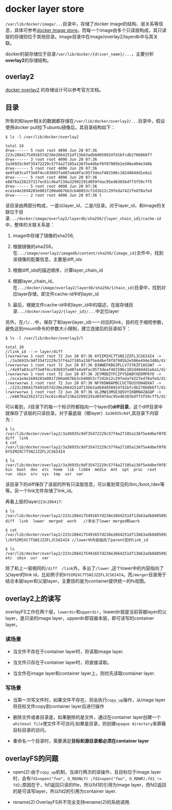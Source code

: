 # docker layer store

`/var/lib/docker/image/...`目录中，存储了docker image的结构、层关系等信息，具体可参考[docker image store](docker-image-store.md)。而每一个image由多个只读层构成，其只读层的存储则位于其他目录。image目录中在image/overlay2/layerdb中与其关联。

docker的层存储位于目录`/var/lib/docker/{driver_name}/...`，主要分析**overlay2**的存储结构。


## overlay2

[docker overlay2](https://docs.docker.com/storage/storagedriver/overlayfs-driver/) 的存储设计可以参考官方文档。

## 目录

所有的和layer相关的数据都存储在`/var/lib/docker/overlay2/...`目录中，假设使用docker pull拉下ubuntu镜像后，其目录结构如下：
```
$ ls -l /var/lib/docker/overlay2

total 24
drwx------ 5 root root 4096 Jun 20 07:36 223c2864175491657d238e2664251df13b63adb8d050924fd1bfcdb278b866f7
drwx------ 3 root root 4096 Jun 20 07:36 3a36935c9df35472229c57f4a27105a136f5e4dbef0f87905b2e506e494e348b
drwx------ 5 root root 4096 Jun 20 07:36 4e9fa83caff3e8f4cc83693fa407a4a9fac9573deaf481506c102d484dd1e6a1
drwx------ 5 root root 4096 Jun 20 07:36 e8876a226237217ec61c4baf238a32992291d059fdac95ed6303bdff3f59cff5
drwx------ 5 root root 4096 Jun 20 07:36 eca1e4e1694283e001f200a667bb3cb40853cf2d1b12c29feda7422fed78afed
drwx------ 2 root root 4096 Jun 20 07:36 l
```
该目录由两部分构成，一是以layer_id，二是/l目录。对于layer_id，和image的关联位于目录`.../docker/image/overlay2/layerdb/sha256/{layer_chain_id}/cache-id`中，整体的关联关系是：

1. image中存储了镜像的sha256,

2. 根据镜像的sha256，在`.../image/overlay2/imagedb/content/sha256/{image_id}`文件中，找到该镜像的配置信息，主要是diff_ids

3. 根据diff_ids的描述顺序，计算layer_chain_id

4. 根据layer_chain_id，在`.../docker/image/overlay2/layerdb/sha256/{chain_id}`目录中，找到对应layer存储，即文件cache-id中的layer_id

5. 最后，根据文件cache-id中的layer_id中的描述，在层存储目录`.../docker/overlay2/{layer_id}/...`中定位layer

另外，在`/l/..`中，保存了和layer(layer_id)一一对应的link，目的在于缩短参数，避免达到mount命令的参数大小限制，建立连接后的目录如下：
```
$ ls -l /var/lib/docker/overlay2/l

total 20
//link_id ---> layer/diff
lrwxrwxrwx 1 root root 72 Jun 20 07:36 6Y5IM2XC7TSNIJZZFLJCS6I4I4 -> ../3a36935c9df35472229c57f4a27105a136f5e4dbef0f87905b2e506e494e348b/diff
lrwxrwxrwx 1 root root 72 Jun 20 07:36 B3WWEFKBG3PLLV737KZFIASSW7 -> ../4e9fa83caff3e8f4cc83693fa407a4a9fac9573deaf481506c102d484dd1e6a1/diff
lrwxrwxrwx 1 root root 72 Jun 20 07:36 JEYMODZYFCZFYSDABYXD5MF6YO -> ../eca1e4e1694283e001f200a667bb3cb40853cf2d1b12c29feda7422fed78afed/diff
lrwxrwxrwx 1 root root 72 Jun 20 07:36 NFYKDW6APBCCUCTOUSYDH4DXAT -> ../223c2864175491657d238e2664251df13b63adb8d050924fd1bfcdb278b866f7/diff
lrwxrwxrwx 1 root root 72 Jun 20 07:36 UL2MW33MSE3Q5VYIKBRN4ZAGQP -> ../e8876a226237217ec61c4baf238a32992291d059fdac95ed6303bdff3f59cff5/diff
```
可以看到，/l目录下的每一个标识符都指向一个layer的**diff目录**，这个diff目录中就保存了该层的只读目录。对于最底层（根layer）`3a36935c9df`,其目录下内容为：
```
$ ls /var/lib/docker/overlay2/3a36935c9df35472229c57f4a27105a136f5e4dbef0f87905b2e506e494e348b/
diff  link
$ cat /var/lib/docker/overlay2/3a36935c9df35472229c57f4a27105a136f5e4dbef0f87905b2e506e494e348b/link
6Y5IM2XC7TSNIJZZFLJCS6I4I4

$ ls  /var/lib/docker/overlay2/3a36935c9df35472229c57f4a27105a136f5e4dbef0f87905b2e506e494e348b/diff
bin  boot  dev  etc  home  lib  lib64  media  mnt  opt  proc  root  run  sbin  srv  sys  tmp  usr  var
```
该目录下的diff保存了该层的所有只读层信息，可以看到常见的/bin,/boot,/dev等等。另一个link文件存储了link_id。

再看上层的layer`223c286417`:
```
$ ls /var/lib/docker/overlay2/223c2864175491657d238e2664251df13b63adb8d050924fd1bfcdb278b866f7
diff  link  lower  merged  work   //多出了lower merged和work

$ cat /var/lib/docker/overlay2/223c2864175491657d238e2664251df13b63adb8d050924fd1bfcdb278b866f7/lower
l/6Y5IM2XC7TSNIJZZFLJCS6I4I4 //lower中内容指向了parent层的link_id

$ ls /var/lib/docker/overlay2/223c2864175491657d238e2664251df13b63adb8d050924fd1bfcdb278b866f7/diff/
etc  sbin  usr  var
```
除了和上一层相同的`/diff  /link`外，多出了`/lower` ,这个lower中的内容指向了父layer的link id，比如例子的`6Y5IM2XC7TSNIJZZFLJCS6I4I4`。而`/merger`目录用于结合本层layer和父层layer，主要目的是为container提供统一的fs视图。

## overlay2上的读写

overlayFS工作在两个层，`lowerdir`和`upperdir`，lowerdir就是当前容器layer的父layer，是只读的image layer，upperdir即容器本层，即可读写的container layer。

### 读场景

- 当文件不存在于container layer时，将读取image layer.

- 当文件只存在于container layer时，将直接读取。

- 当文件在image layer和container layer上，则优先读取container layer.

### 写场景

- 当第一次写文件时，如果文件不存在，则会执行`copy_up`操作，从image layer将目标文件copy到container layer后进行操作

- 删除文件或者目录是，如果删除的是文件，通过在container layer创建一个` whiteout file`使文件不可访问;如果是目录，则创建`opaque directory`来屏蔽目标目录的访问。

- 重命名一个目录时，需要满足**目标和源目录都必须在container layer**

## overlayFS的问题

- open(2):由于`copy_up`机制，当进行两次的读操作，且目标位于image layer时，会有`fd1=open("foo", O_RDONLY) ;fd2=open("foo", O_RDWR);fd1 != fd2;`原因在于，fd1返回只读的file，所以fd1的引用为image layer，而fd2返回的是可读写layer，所以fd2的引用为container layer.

- rename(2):OverlayFS并不完全支持rename(2)的系统调用.


